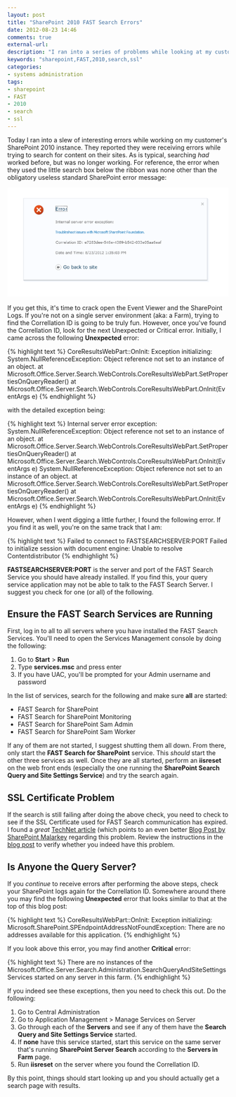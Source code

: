 ```yaml
---
layout: post
title: "SharePoint 2010 FAST Search Errors"
date: 2012-08-23 14:46
comments: true
external-url: 
description: "I ran into a series of problems while looking at my customer's FAST Search for SharePoint. This details the errors I received and how to fix them."
keywords: "sharepoint,FAST,2010,search,ssl"
categories: 
- systems administration
tags:
- sharepoint
- FAST
- 2010
- search
- ssl
---
```


Today I ran into a slew of interesting errors while working on my customer's SharePoint 2010 instance. They reported they were receiving errors while trying to search for content on their sites. As is typical, searching <em>had</em> worked before, but was no longer working. For reference, the error when they used the little search box below the ribbon was none other than the obligatory useless standard SharePoint error message:

<img src="/images/posts/2012-08-23-sharepoint-2010-fast-search-errors/useless-sharepoint-error.png" alt="Useless SharePoint Error" />

If you get this, it's time to crack open the Event Viewer and the SharePoint Logs. If you're not on a single server environment (aka: a Farm), trying to find the Correllation ID is going to be truly fun. However, once you've found the Correllation ID, look for the next Unexpected or Critical error. Initially, I came across the following <strong>Unexpected</strong> error:

{% highlight text %}
CoreResultsWebPart::OnInit: Exception initializing: System.NullReferenceException: Object reference not set to an instance of an object.
at Microsoft.Office.Server.Search.WebControls.CoreResultsWebPart.SetPropertiesOnQueryReader()
at Microsoft.Office.Server.Search.WebControls.CoreResultsWebPart.OnInit(EventArgs e)
{% endhighlight %}

with the detailed exception being:

{% highlight text %}
Internal server error exception: System.NullReferenceException: Object reference not set to an instance of an object.
at Microsoft.Office.Server.Search.WebControls.CoreResultsWebPart.SetPropertiesOnQueryReader()
at Microsoft.Office.Server.Search.WebControls.CoreResultsWebPart.OnInit(EventArgs e) System.NullReferenceException: Object reference not set to an instance of an object.
at Microsoft.Office.Server.Search.WebControls.CoreResultsWebPart.SetPropertiesOnQueryReader()
at Microsoft.Office.Server.Search.WebControls.CoreResultsWebPart.OnInit(EventArgs e)
{% endhighlight %}

However, when I went digging a little further, I found the following error. If you find it as well, you're on the same track that I am:

{% highlight text %}
Failed to connect to FASTSEARCHSERVER:PORT Failed to initialize session with document engine: Unable to resolve Contentdistributor
{% endhighlight %}

<strong>FASTSEARCHSERVER:PORT</strong> is the server and port of the FAST Search Service you should have already installed. If you find this, your query service application may not be able to talk to the FAST Search Server. I suggest you check for one (or all) of the following.

<h2>Ensure the FAST Search Services are Running</h2>

First, log in to all to all servers where you have installed the FAST Search Services. You'll need to open the Services Management console by doing the following:

<ol>
<li>Go to <strong>Start</strong> &gt; <strong>Run</strong></li>
<li>Type <strong>services.msc</strong> and press enter</li>
<li>If you have UAC, you'll be prompted for your Admin username and password</li>
</ol>

In the list of services, search for the following and make sure <strong>all</strong> are started:

<ul>
<li>FAST Search for SharePoint</li>
<li>FAST Search for SharePoint Monitoring</li>
<li>FAST Search for SharePoint Sam Admin</li>
<li>FAST Search for SharePoint Sam Worker</li>
</ul>

If any of them are not started, I suggest shutting them all down. From there, only start the <strong>FAST Search for SharePoint</strong> service. This <em>should</em> start the other three services as well. Once they are all started, perform an <strong>iisreset</strong> on the web front ends (especially the one running the <strong>SharePoint Search Query and Site Settings Service</strong>) and try the search again.

<h2>SSL Certificate Problem</h2>

If the search is still failing after doing the above check, you need to check to see if the SSL Certificate used for FAST Search communication has expired. I found a <em>great</em> <a href="http://social.technet.microsoft.com/Forums/en-US/fastsharepoint/thread/890b9d38-f226-4afe-963b-59eba2450c80" target="_blank">TechNet article</a> (which points to an even better <a href="http://sharepointmalarkey.wordpress.com/2012/02/29/failed-to-initialize-session-with-document-engine-unable-to-resolve-contentdistributor/" target="_blank">Blog Post by SharePoint Malarkey</a> regarding this problem. Review the instructions in the <a href="http://sharepointmalarkey.wordpress.com/2012/02/29/failed-to-initialize-session-with-document-engine-unable-to-resolve-contentdistributor/" target="_blank">blog post</a> to verify whether you indeed have this problem. 

<h2>Is Anyone the Query Server?</h2>

If you <em>continue</em> to receive errors after performing the above steps, check your SharePoint logs again for the Correllation ID. Somewhere around there you may find the following <strong>Unexpected</strong> error that looks similar to that at the top of this blog post:

{% highlight text %}
CoreResultsWebPart::OnInit: Exception initializing: Microsoft.SharePoint.SPEndpointAddressNotFoundException: There are no addresses available for this application.
{% endhighlight %}

If you look above this error, you may find another <strong>Critical</strong> error:

{% highlight text %}
There are no instances of the Microsoft.Office.Server.Search.Administration.SearchQueryAndSiteSettingsServices started on any server in this farm.
{% endhighlight %}

If you indeed see these exceptions, then you need to check this out. Do the following:

<ol>
<li>Go to Central Administration</li>
<li>Go to Application Management &gt; Manage Services on Server</li>
<li>Go through each of the <strong>Servers</strong> and see if any of them have the <strong>Search Query and Site Settings Service</strong> started.</li>
<li>If <strong>none</strong> have this service started, start this service on the same server that's running <strong>SharePoint Server Search</strong> according to the <strong>Servers in Farm</strong> page.</li>
<li>Run <strong>iisreset</strong> on the server where you found the Correllation ID.</li>
</ol>

By this point, things should start looking up and you should actually get a search page with results. 
